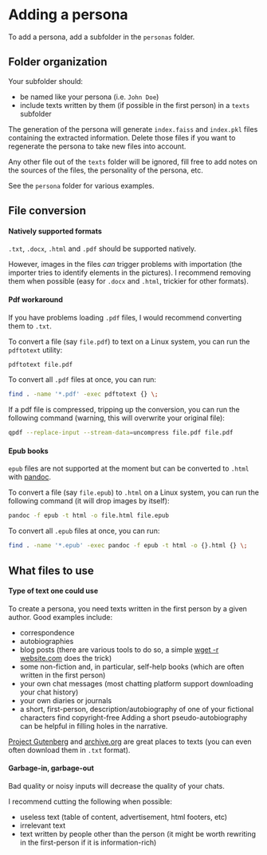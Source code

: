 # Adding a persona

To add a persona, add a subfolder in the `personas` folder.

## Folder organization

Your subfolder should:

* be named like your persona (i.e. `John Doe`)
* include texts written by them (if possible in the first person) in a `texts` subfolder

The generation of the persona will generate `index.faiss` and `index.pkl` files containing the extracted information.
Delete those files if you want to regenerate the persona to take new files into account.

Any other file out of the `texts` folder will be ignored, fill free to add notes on the sources of the files, the personality of the persona, etc.

See the `persona` folder for various examples.

## File conversion

#### Natively supported formats

`.txt`, `.docx`, `.html` and `.pdf` should be supported natively.

However, images in the files *can* trigger problems with importation (the importer tries to identify elements in the pictures).
I recommend removing them when possible (easy for `.docx` and `.html`, trickier for other formats).

#### Pdf workaround

If you have problems loading `.pdf` files, I would recommend converting them to `.txt`.

To convert a file (say `file.pdf`) to text on a Linux system, you can run the `pdftotext` utility:

```bash
pdftotext file.pdf
```

To convert all `.pdf` files at once, you can run:

```bash
find . -name '*.pdf' -exec pdftotext {} \;
```

If a pdf file is compressed, tripping up the conversion, you can run the following command (warning, this will overwrite your original file):

```bash
qpdf --replace-input --stream-data=uncompress file.pdf file.pdf
```

#### Epub books

`epub` files are not supported at the moment but can be converted to `.html` with [pandoc](https://pandoc.org/).

To convert a file (say `file.epub`) to `.html` on a Linux system, you can run the following command (it will drop images by itself):

```bash
pandoc -f epub -t html -o file.html file.epub
```

To convert all `.epub` files at once, you can run:

```bash
find . -name '*.epub' -exec pandoc -f epub -t html -o {}.html {} \;
```

## What files to use

#### Type of text one could use

To create a persona, you need texts written in the first person by a given author.
Good examples include:

* correspondence
* autobiographies
* blog posts (there are various tools to do so, a simple [wget -r website.com](https://askubuntu.com/a/20469/713860) does the trick)
* some non-fiction and, in particular, self-help books (which are often written in the first person)
* your own chat messages (most chatting platform support downloading your chat history)
* your own diaries or journals
* a short, first-person, description/autobiography of one of your fictional characters
find copyright-free 
Adding a short pseudo-autobiography can be helpful in filling holes in the narrative.

[Project Gutenberg](https://www.gutenberg.org/) and [archive.org](https://archive.org/) are great places to texts (you can even often download them in `.txt` format).

#### Garbage-in, garbage-out

Bad quality or noisy inputs will decrease the quality of your chats.

I recommend cutting the following when possible:

* useless text (table of content, advertisement, html footers, etc)
* irrelevant text
* text written by people other than the person (it might be worth rewriting in the first-person if it is information-rich)

